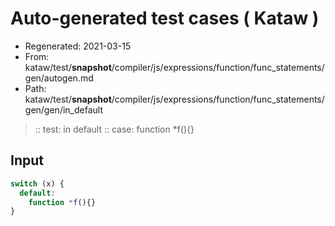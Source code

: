 # Auto-generated test cases ( Kataw )
- Regenerated: 2021-03-15
- From: kataw/test/__snapshot__/compiler/js/expressions/function/func_statements/gen/autogen.md
- Path: kataw/test/__snapshot__/compiler/js/expressions/function/func_statements/gen/gen/in_default
> :: test: in default
> :: case: function *f(){}
## Input

`````js
switch (x) {
  default:
    function *f(){}
}
`````
